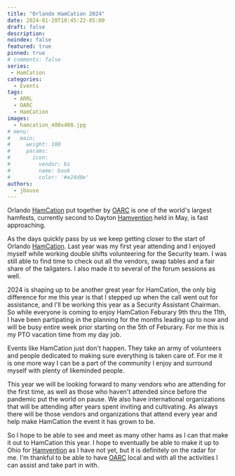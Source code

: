 ```yaml
---
title: "Orlando HamCation 2024"
date: 2024-01-20T10:45:22-05:00
draft: false
description: 
noindex: false
featured: true
pinned: true
# comments: false
series:
 - HamCation
categories:
  - Events
tags:
  - ARRL
  - OARC
  - HamCation
images:
  - hamcation_400x400.jpg
# menu:
#   main:
#     weight: 100
#     params:
#       icon:
#         vendor: bs
#         name: book
#         color: '#e24d0e'
authors:
  - jbouse
---
```


Orlando [HamCation][HAMCATION] put together by [OARC] is one of the
world's largest hamfests, currently second to Dayton [Hamvention][HAMVENTION] held in May, is fast approaching.

<!--more-->

As the days quickly pass by us we keep getting closer to the start of
Orlando [HamCation][HAMCATION]. Last year was my first year attending
and I enjoyed myself while working double shifts volunteering for the
Security team. I was still able to find time to check out all the
vendors, swap tables and a fair share of the tailgaters. I also made it
to several of the forum sessions as well.

2024 is shaping up to be another great year for HamCation, the only big
difference for me this year is that I stepped up when the call went out
for assistance, and I'll be working this year as a Security Assistant
Chairman. So while everyone is coming to enjoy HamCation Feburary 9th
thru the 11th, I have been partipating in the planning for the months
leading up to now and will be busy entire week prior starting on the
5th of Feburary. For me this is my PTO vacation time from my day job.

Events like HamCation just don't happen. They take an army of volunteers
and people dedicated to making sure everything is taken care of. For me
it is one more way I can be a part of the community I enjoy and surround
myself with plenty of likeminded people.

This year we will be looking forward to many vendors who are attending for
the first time, as well as those who haven't attended since before the
pandemic put the world on pause. We also have international organizations
that will be attending after years spent inviting and cultivating. As always
there will be those vendors and organizations that attend every year and help
make HamCation the event it has grown to be.

So I hope to be able to see and meet as many other hams as I can that
make it out to HamCation this year. I hope to eventually be able to make
it up to Ohio for [Hamvention][HAMVENTION] as I have not yet, but it is
definitely on the radar for me. I'm thankful to be able to have [OARC]
local and with all the activities I can assist and take part in with.

[HAMCATION]: https://www.hamcation.com/ "Orlando HamCation"
[HAMVENTION]: https://hamvention.org/ "Dayton Hamvention"
[OARC]: https://oarc.org/ "Orlando Amateur Radio Club"
